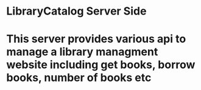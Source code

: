 # LibraryCatalog Server Side

# This server provides various api to manage a library managment website including get books, borrow books, number of books etc



